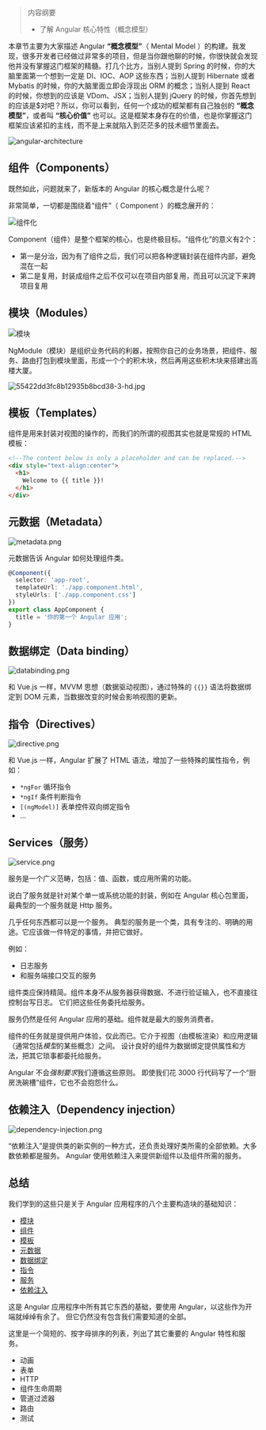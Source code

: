 > 内容纲要
>
> - 了解 Angular 核心特性（概念模型）



本章节主要为大家描述 Angular **“概念模型”**（ Mental Model ）的构建。我发现，很多开发者已经做过非常多的项目，但是当你跟他聊的时候，你很快就会发现他并没有掌握这门框架的精髓。打几个比方，当别人提到 Spring 的时候，你的大脑里面第一个想到一定是 DI、IOC、AOP 这些东西；当别人提到 Hibernate 或者 Mybatis 的时候，你的大脑里面立即会浮现出 ORM 的概念；当别人提到 React 的时候，你想到的应该是 VDom、JSX；当别人提到 jQuery 的时候，你首先想到的应该是$对吧？所以，你可以看到，任何一个成功的框架都有自己独创的 **“概念模型”**，或者叫 **“核心价值”** 也可以。这是框架本身存在的价值，也是你掌握这门框架应该紧扣的主线，而不是上来就陷入到茫茫多的技术细节里面去。



![angular-architecture](https://angular.io/generated/images/guide/architecture/overview2.png)

## 组件（Components）

既然如此，问题就来了，新版本的 Angular 的核心概念是什么呢？

非常简单，一切都是围绕着“组件”（ Component ）的概念展开的：

![组件化](./media/组件化.jpg)

Component（组件）是整个框架的核心，也是终极目标。“组件化”的意义有2个：

- 第一是分治，因为有了组件之后，我们可以把各种逻辑封装在组件内部，避免混在一起
- 第二是复用，封装成组件之后不仅可以在项目内部复用，而且可以沉淀下来跨项目复用

## 模块（Modules）

![模块](./media/module.png)

NgModule（模块）是组织业务代码的利器，按照你自己的业务场景，把组件、服务、路由打包到模块里面，形成一个个的积木块，然后再用这些积木块来搭建出高楼大厦。

![55422dd3fc8b12935b8bcd38-3-hd.jpg](./media/55422dd3fc8b12935b8bcd38-3-hd.jpg)

## 模板（Templates）

组件是用来封装对视图的操作的，而我们的所谓的视图其实也就是常规的 HTML 模板：

```html
<!--The content below is only a placeholder and can be replaced.-->
<div style="text-align:center">
  <h1>
    Welcome to {{ title }}!
  </h1>
</div>
```



## 元数据（Metadata）

![metadata.png](./media/metadata.png)

元数据告诉 Angular 如何处理组件类。

```typescript
@Component({
  selector: 'app-root',
  templateUrl: './app.component.html',
  styleUrls: ['./app.component.css']
})
export class AppComponent {
  title = '你的第一个 Angular 应用';
}
```

## 数据绑定（Data binding）

![databinding.png](./media/databinding.png)

和 Vue.js 一样，MVVM 思想（数据驱动视图），通过特殊的 `{{}}` 语法将数据绑定到 DOM 元素，当数据改变的时候会影响视图的更新。

## 指令（Directives）

![directive.png](./media/directive.png)

和 Vue.js 一样，Angular 扩展了 HTML 语法，增加了一些特殊的属性指令，例如：

- `*ngFor` 循环指令
- `*ngIf` 条件判断指令
- `[(ngModel)]` 表单控件双向绑定指令
- ...

## Services（服务）

![service.png](./media/service.png)

服务是一个广义范畴，包括：值、函数，或应用所需的功能。

说白了服务就是针对某个单一或系统功能的封装，例如在 Angular 核心包里面，最典型的一个服务就是 Http 服务。

几乎任何东西都可以是一个服务。 典型的服务是一个类，具有专注的、明确的用途。它应该做一件特定的事情，并把它做好。

例如：

- 日志服务
- 和服务端接口交互的服务

组件类应保持精简。组件本身不从服务器获得数据、不进行验证输入，也不直接往控制台写日志。 它们把这些任务委托给服务。

服务仍然是任何 Angular 应用的基础。组件就是最大的服务消费者。

组件的任务就是提供用户体验，仅此而已。它介于视图（由模板渲染）和应用逻辑（通常包括*模型*的某些概念）之间。 设计良好的组件为数据绑定提供属性和方法，把其它琐事都委托给服务。

Angular 不会*强制要求*我们遵循这些原则。 即使我们花 3000 行代码写了一个“厨房洗碗槽”组件，它也不会抱怨什么。

## 依赖注入（Dependency injection）

![dependency-injection.png](./media/dependency-injection.png)

“依赖注入”是提供类的新实例的一种方式，还负责处理好类所需的全部依赖。大多数依赖都是服务。 Angular 使用依赖注入来提供新组件以及组件所需的服务。

## 总结

我们学到的这些只是关于 Angular 应用程序的八个主要构造块的基础知识：

- [模块](https://angular.cn/guide/architecture#modules)
- [组件](https://angular.cn/guide/architecture#components)
- [模板](https://angular.cn/guide/architecture#templates)
- [元数据](https://angular.cn/guide/architecture#metadata)
- [数据绑定](https://angular.cn/guide/architecture#data-binding)
- [指令](https://angular.cn/guide/architecture#directives)
- [服务](https://angular.cn/guide/architecture#services)
- [依赖注入](https://angular.cn/guide/architecture#dependency-injection)

这是 Angular 应用程序中所有其它东西的基础，要使用 Angular，以这些作为开端就绰绰有余了。 但它仍然没有包含我们需要知道的全部。

这里是一个简短的、按字母排序的列表，列出了其它重要的 Angular 特性和服务。

- 动画
- 表单
- HTTP
- 组件生命周期
- 管道过滤器
- 路由
- 测试

